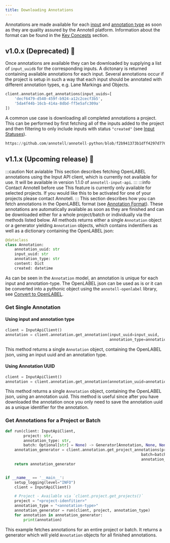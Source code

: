 ```yaml
---
title: Downloading Annotations
---
```


Annotations are made available for each [input](overview) and [annotation type](annotation_types) as soon as they are quality assured by the Annotell platform. Information about the format can be found in the [Key Concepts](../key_concepts.md#annotation) section.


## v1.0.x (Deprecated) 🚨

Once annotations are available they can be downloaded by supplying a list of `input_uuid`s for the corresponding inputs. A dictonary is returned containing available annotations for each input. Several annotations occur if the project is setup in such a way that each input should be annotated with different annotation types, e.g. Lane Markings and Objects.

```python
client.annotation.get_annotations(input_uuids=[
    'decf6479-d540-459f-b924-a12c2cecf3b5',
    '5da4f44b-16cb-414a-8dbd-ff5e5afc309a'
])
```

A common use case is downloading all completed annotations a project. This can be performed by first fetching all of the inputs added to the project and then filtering to only include inputs with status `"created"` (see [Input Statuses](working_with_inputs#input-status)).

```python reference
https://github.com/annotell/annotell-python/blob/f2b941373b1dff4297d7705ef0f2587eadbca7b3/annotell-input-api/examples/download_annotations.py#L10-L12
```

## v1.1.x (Upcoming release) 🚧
:::caution Not avialable
This section describes fetching OpenLABEL annotations using the Input API client, which is currently not available for use. It will be available in version 1.1.0 of `annotell-input-api`.
:::
:::info Contact Annotell before use
This feature is currently only available for selected projects. If you would like this to be activated for one of your projects please contact Annotell.
:::
This section describes how you can fetch annotations in the OpenLABEL format (see [Annotation Format](../key_concepts.md#annotation)). These annotations are
automatically available as soon as they are finished and can be downloaded either for a whole project/batch or individually via the methods listed below.
All methods returns either a single `Annotation` object or a generator yielding `Annotation` objects, which contains indentifiers as well
as a dictionary containing the OpenLABEL json:

``` python
@dataclass
class Annotation:
    annotation_uuid: str
    input_uuid: str
    annotation_type: str
    content: Dict
    created: datetime
```
As can be seen in the `Annotation` model, an annotation is unique for each input and annotation-type.
The OpenLABEL json can be used as is or it can be converted into a pythonic object using the `annotell-openlabel` library, see
[Convert to OpenLABEL](../key_concepts.md#annotation).

### Get Single Annotation

#### Using input and annotation type
```python
client = InputApiClient()
annotation = client.annotation.get_annotation(input_uuid=input_uuid,
                                              annotation_type=annotation_type)
```
This method returns a single `Annotation` object, containing the OpenLABEL json, using an input uuid and an annotation type.
#### Using Annotation UUID
```python
client = InputApiClient()
annotation = client.annotation.get_annotation(annotation_uuid=annotation_uuid)
```
This method returns a single `Annotation` object, containing the OpenLABEL json, using an annotation uuid. This method is useful since after you have
downloaded the annotation once you only need to save the annotation uuid as a unique identifier for the annotation.

### Get Annotations for a Project or Batch
```python
def run(client: InputApiClient,
        project: str,
        annotation_type: str,
        batch: Optional[str] = None) -> Generator[Annotation, None, None]:
    annotation_generator = client.annotation.get_project_annotations(project=project,
                                                            batch=batch,
                                                            annotation_type=annotation_type)
    return annotation_generator


if __name__ == '__main__':
    setup_logging(level="INFO")
    client = InputApiClient()

    # Project - Available via `client.project.get_projects()`
    project = "<project-idenfitier>"
    annotation_type = "<annotation-type>"
    annotation_generator = run(client, project, annotation_type)
    for annotation in annotation_generator:
        print(annotation)
```
This example fetches annotations for an entire project or batch. It returns a generator which will yield `Annotation` objects for all finished annotations.